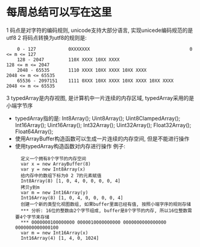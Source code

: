 # 每周总结可以写在这里
1 码点是对字符的编码规则, unicode支持大部分语言, 实现unicede编码规范的是utf8
2 将码点转换为utf8的规则是:
  ```
      0 - 127            0XXXXXXX                                     0 <= m <= 127
      128 - 2047         110X XXXX 10XX XXXX                          128 <= m <= 2047
      2048 - 65535       1110 XXXX 10XX XXXX 10XX XXXX                2048 <= m <= 65535
      65536 - 2097151    1111 0XXX 10XX XXXX 10XX XXXX 10XX XXXX      2048 <= m <= 65535
  ```
3 typedArray是内存视图, 是计算机中一片连续的内存区域, typedArray采用的是小端字节序
  - typedArray指的是:
      Int8Array(); 
      Uint8Array(); 
      Uint8ClampedArray();
      Int16Array(); 
      Uint16Array();
      Int32Array(); 
      Uint32Array(); 
      Float32Array(); 
      Float64Array();
  - 使用ArrayBuffer构造函数可以生成一片连续的内存空间, 但是不能进行操作
  - 使用typedArray构造函数对内存进行操作
  例子: 
    ```
      定义一个拥有8个字节的内存空间
      var x = new ArrayBuffer(8)  
      var y = new Int8Array(x)
      给内存中的数组下标为0 2 7的元素赋值
      Int8Array(8) [1, 0, 4, 0, 0, 0, 0, 4]
      拷贝y到m
      var m = new Int16Array(y)
      Int16Array(8) [1, 0, 4, 0, 0, 0, 0, 4]
      创建一个新的类型化视图数组, 如果buffer里面已经有值, 按照小端字序的规则存储
      *** 分析: 16位的整数由2个字节组成, buffer是8个字节的内存, 所以16位整数需要4个字节来存储
      *** 0000000100000000 0000010000000000 0000000000000000  0000000000000100
      var m = new Int16Array(x)
      Int16Array(4) [1, 4, 0, 1024]
    ```